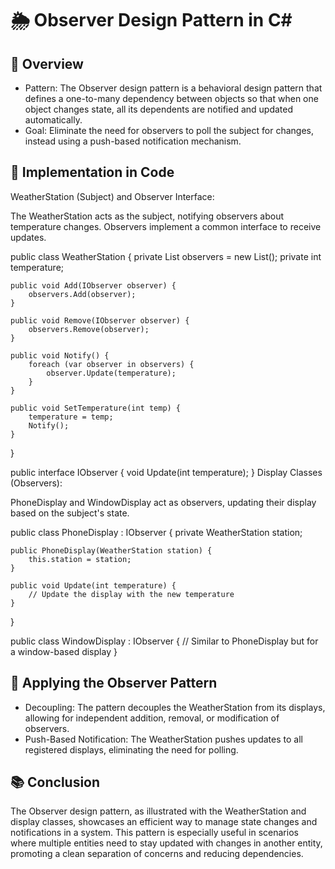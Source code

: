 # 🌦 Observer Design Pattern in C#

## 📖 Overview

- Pattern: The Observer design pattern is a behavioral design pattern that defines a one-to-many dependency between objects so that when one object changes state, all its dependents are notified and updated automatically.
- Goal: Eliminate the need for observers to poll the subject for changes, instead using a push-based notification mechanism.

## 🧩 Implementation in Code

WeatherStation (Subject) and Observer Interface:

The WeatherStation acts as the subject, notifying observers about temperature changes.
Observers implement a common interface to receive updates.

public class WeatherStation {
private List<IObserver> observers = new List<IObserver>();
private int temperature;

    public void Add(IObserver observer) {
        observers.Add(observer);
    }

    public void Remove(IObserver observer) {
        observers.Remove(observer);
    }

    public void Notify() {
        foreach (var observer in observers) {
            observer.Update(temperature);
        }
    }

    public void SetTemperature(int temp) {
        temperature = temp;
        Notify();
    }

}

public interface IObserver {
void Update(int temperature);
}
Display Classes (Observers):

PhoneDisplay and WindowDisplay act as observers, updating their display based on the subject's state.

public class PhoneDisplay : IObserver {
private WeatherStation station;

    public PhoneDisplay(WeatherStation station) {
        this.station = station;
    }

    public void Update(int temperature) {
        // Update the display with the new temperature
    }

}

public class WindowDisplay : IObserver {
// Similar to PhoneDisplay but for a window-based display
}

## 🚀 Applying the Observer Pattern

- Decoupling: The pattern decouples the WeatherStation from its displays, allowing for independent addition, removal, or modification of observers.
- Push-Based Notification: The WeatherStation pushes updates to all registered displays, eliminating the need for polling.

## 📚 Conclusion

The Observer design pattern, as illustrated with the WeatherStation and display classes, showcases an efficient way to manage state changes and notifications in a system. This pattern is especially useful in scenarios where multiple entities need to stay updated with changes in another entity, promoting a clean separation of concerns and reducing dependencies.
